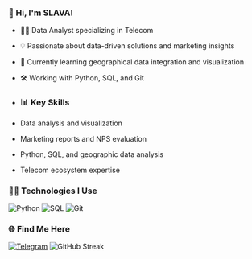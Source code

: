 ### 👋 Hi, I'm SLAVA!
- 🧑‍💻 Data Analyst specializing in Telecom
- 💡 Passionate about data-driven solutions and marketing insights
- 🌱 Currently learning geographical data integration and visualization
- 🛠️ Working with Python, SQL, and Git
 
- ### 📊 Key Skills
- Data analysis and visualization
- Marketing reports and NPS evaluation
- Python, SQL, and geographic data analysis
- Telecom ecosystem expertise

### 👨‍💻 Technologies I Use
![Python](https://img.shields.io/badge/Python-3.8%2B-blue?logo=python&logoColor=white)
![SQL](https://img.shields.io/badge/SQL-Structured-blue)
![Git](https://img.shields.io/badge/Git-Distributed-orange?logo=git)

### 🌐 Find Me Here
[![Telegram](https://img.shields.io/badge/Telegram-Contact-blue?logo=telegram)](https://t.me/YaroslavG)
![GitHub Streak](https://streak-stats.demolab.com/?user=yroslavvens&theme=dark)

